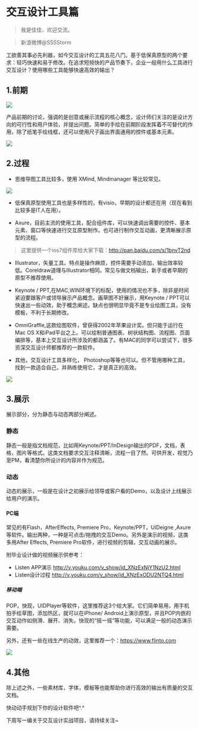 # 交互设计工具篇

> 我是佳佳，欢迎交流。

> 新浪微博@SSSStorm

工欲善其事必先利器，如今交互设计的工具五花八门。基于低保真原型的两个要求：轻巧快速和易于修改。在追求短频快的产品节奏下，企业一般用什么工具进行交互设计？使用哪些工具能够快速高效的输出？

## 1.前期

![](1.jpg)

产品前期的讨论，强调的是创意或展示流程的核心概念，设计师们关注的是设计方向的可行性和用户体验，并提出问题。简单的手绘在前期阶段发挥着不可替代的作用，除了纸笔手绘线框，还可以使用尺子画出界面通用的控件或基本元素。

![](2.jpg)

## 2.过程

* 思维导图工具比较多，使用 XMind, Mindmanager 等比较常见。

![](3.png)

* 低保真原型使用工具也是多样性的，有visio，早期的设计都还在用（现在看到比较多是IT人在用）。

* Axure，目前主流的使用工具，配合组件库，可以快速调出需要的控件、基本元素、窗口等快速进行交互原型制作。也可进行制作交互动画，更清晰展示原型的流程。

> 这里提供一个ios7组件库给大家下载：http://pan.baidu.com/s/1bnvT2nd

* Illustrator，矢量工具。特点是操作麻烦，控件需要手动添加，输出效率较低。Coreldraw道理与Illustrator相同。常见与做文档输出，新手或者早期的原型不推荐使用。

* Keynote / PPT,在MAC,WIN环境下的标配，使用的情况也不多，除非是时间紧迫要跟客户或领导展示产品概念。画草图不好展示，用Keynote / PPT可以快速出一些动效，助于概念阐述。缺点也很明显毕竟不是专业绘图工具，没有模板，不利于长期修改。

* OmniGraffle,这款绘图软件，曾获得2002年苹果设计奖。但只能于运行在Mac OS X和iPad平台之上。可以绘制普通图表、树状结构图、流程图、页面编排等，基本上交互设计所涉及的都涵盖了。有MAC的同学可以尝试下，很多资深交互设计师都推荐的一款软件。

* 其他，交互设计工具多样化， Photoshop等等也可以。但不管用哪种工具，找到一款适合自己，并熟练使用它，才是真正的高效。

![](4.jpg)

## 3.展示

展示部分，分为静态与动态两部分阐述。

### 静态

静态一般是指文档规范，比如用Keynote/PPT/InDesign输出的PDF，文档，表格，图片等格式。这类文档要求交互注释清晰，流程一目了然。可供开发，视觉乃至PM，看清楚你所设计的内容并作为规范。

### 动态

动态的展示，一般是在设计之初展示给领导或客户看的Demo，以及设计上线展示给用户的演示。

#### PC端

常见的有Flash，AfterEffects, Premiere Pro，Keynote/PPT，UIDeigne ,Axure等软件。输出两种，一种是可点击/拖拽的交互Demo。另外是演示的视频，这类多用After Effects, Premiere Pro软件，进行视频的剪辑，交互动画的展示。

附毕业设计做的视频展示供参考：

* Listen APP演示  http://v.youku.com/v_show/id_XNzExNjY1NzU2.html
* Listen设计过程  http://v.youku.com/v_show/id_XNzExODU2NTQ4.html

##### 移动端

POP，快现，UIDPlayer等软件，这里推荐这3个给大家。它们简单易用，用手机拍手绘草图，添加热区，就可以在iPhone/ Android上演示原型，并且POP内嵌的交互动作如侧滑、展开、消失。快现的“摇一摇”等功能，可以满足一般的动态演示需要。

另外，还有一些在线生产的动效，这里推荐一个：https://www.flinto.com

![](5.jpg)

## 4.其他

除上述之外，一些素材库，字体，模板等也能帮助你进行高效的输出有质量的交互文档。

快动动手规划下你的设计软件吧^.^

下周写一编关于交互设计实战项目，请持续关注~
